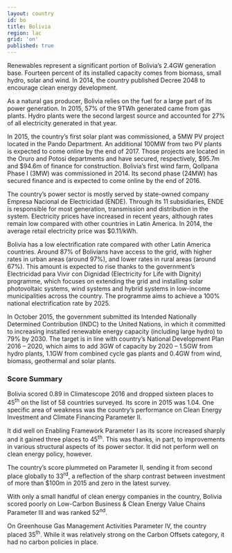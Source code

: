 ```yaml
---
layout: country
id: bo
title: Bolivia
region: lac
grid: 'on'
published: true
---
```


Renewables represent a significant portion of Bolivia’s 2.4GW generation base. Fourteen percent of its installed capacity comes from biomass, small hydro, solar and wind. In 2014, the country published Decree 2048 to encourage clean energy development.

As a natural gas producer, Bolivia relies on the fuel for a large part of its power generation. In 2015, 57% of the 9TWh generated came from gas plants. Hydro plants were the second largest source and accounted for 27% of all electricity generated in that year.

In 2015, the country’s first solar plant was commissioned, a 5MW PV project located in the Pando Department. An additional 100MW from two PV plants is expected to come online by the end of 2017. Those projects are located in the Oruro and Potosi departments and have secured, respectively, $95.7m and $94.6m of finance for construction. Bolivia’s first wind farm, Qollpana Phase I (3MW) was commissioned in 2014. Its second phase (24MW) has secured finance and is expected to come online by the end of 2016.

The country’s power sector is mostly served by state-owned company Empresa Nacional de Electricidad (ENDE). Through its 11 subsidiaries, ENDE is responsible for most generation, transmission and distribution in the system. Electricity prices have increased in recent years, although rates remain low compared with other countries in Latin America. In 2014, the average retail electricity price was $0.11/kWh.

Bolivia has a low electrification rate compared with other Latin America countries. Around 87% of Bolivians have access to the grid, with higher rates in urban areas (around 97%), and lower rates in rural areas (around 67%). This amount is expected to rise thanks to the government’s Electricidad para Vivir con Dignidad (Electricity for Life with Dignity) programme, which focuses on extending the grid and installing solar photovoltaic systems, wind systems and hybrid systems in low-income municipalities across the country. The programme aims to achieve a 100% national electrification rate by 2025.

In October 2015, the government submitted its Intended Nationally Determined Contribution (INDC) to the United Nations, in which it committed to increasing installed renewable energy capacity (including large hydro) to 79% by 2030. The target is in line with country’s National Development Plan 2016 – 2020, which aims to add 3GW of capacity by 2020 – 1.5GW from hydro plants, 1.1GW from combined cycle gas plants and 0.4GW from wind, biomass, geothermal and solar plants.


### Score Summary

Bolivia scored 0.89 in Climatescope 2016 and dropped sixteen places to 45<sup>th</sup> on the list of 58 countries surveyed. Its score in 2015 was 1.04. One specific area of weakness was the country’s performance on Clean Energy Investment and Climate Financing Parameter II.

It did well on Enabling Framework Parameter I as its score increased sharply and it gained three places to 45<sup>th</sup>. This was thanks, in part, to improvements in various structural aspects of its power sector. It did not perform well on clean energy policy, however.

The country’s score plummeted on Parameter II, sending it from second place globally to 33<sup>rd</sup>, a reflection of the sharp contrast between investment of more than $100m in 2015 and zero in the latest survey.

With only a small handful of clean energy companies in the country, Bolivia scored poorly on Low-Carbon Business & Clean Energy Value Chains Parameter III and was ranked 52<sup>nd</sup>.

On Greenhouse Gas Management Activities Parameter IV, the country placed 35<sup>th</sup>. While it was relatively strong on the Carbon Offsets category, it had no carbon policies in place.
